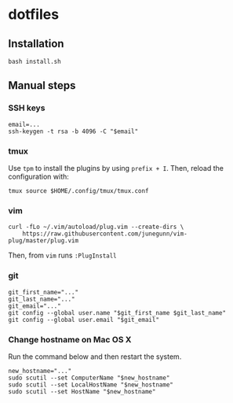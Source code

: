 # dotfiles


## Installation
```
bash install.sh
```


## Manual steps


### SSH keys
```
email=...
ssh-keygen -t rsa -b 4096 -C "$email"
```


### tmux
Use `tpm` to install the plugins by using `prefix + I`.
Then, reload the configuration with:

```
tmux source $HOME/.config/tmux/tmux.conf
```


### vim
```
curl -fLo ~/.vim/autoload/plug.vim --create-dirs \
    https://raw.githubusercontent.com/junegunn/vim-plug/master/plug.vim
```

Then, from `vim` runs `:PlugInstall`


### git
```
git_first_name="..."
git_last_name="..."
git_email="..."
git config --global user.name "$git_first_name $git_last_name"
git config --global user.email "$git_email"
```


### Change hostname on Mac OS X
Run the command below and then restart the system.

```
new_hostname="..."
sudo scutil --set ComputerName "$new_hostname"
sudo scutil --set LocalHostName "$new_hostname"
sudo scutil --set HostName "$new_hostname"
```
